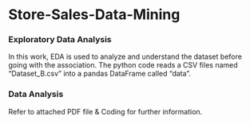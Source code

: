 # Store-Sales-Data-Mining

### Exploratory Data Analysis
In this work, EDA is used to analyze and understand the dataset before going with the association. The python code reads a CSV files named “Dataset_B.csv” into a pandas DataFrame called “data”.

### Data Analysis
Refer to attached PDF file & Coding for further information.
